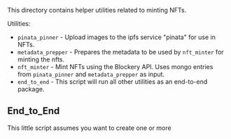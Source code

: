 This directory contains helper utilities related to minting NFTs.

Utilities:

* `pinata_pinner` - Upload images to the ipfs service "pinata" for use in NFTs.
* `metadata_prepper` - Prepares the metadata to be used by `nft_minter` for minting the nfts.
* `nft_minter` - Mint NFTs using the Blockery API. Uses mongo entries from `pinata_pinner` and `metadata_prepper` as input.
* `end_to_end` - This script will run all other utilities as an end-to-end package.


## End_to_End

This little script assumes you want to create one or more 
